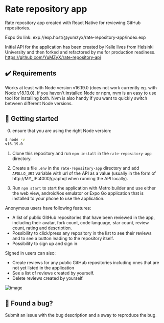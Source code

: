 # Rate repository app
Rate repository app created with React Native for reviewing GitHub repositories.

Expo Go link: exp://exp.host/@yumzyx/rate-repository-app/index.exp 

Initial API for the application has been created by Kalle Ilves from Helsinki University and then forked and refactored by me for production readiness.
https://github.com/YuMZyX/rate-repository-api

## ✔️ Requirements

Works at least with Node version v16.19.0 (does not work currently eg. with Node v18.13.0). If you haven't installed Node or npm, [nvm](https://github.com/nvm-sh/nvm) is an easy to use tool for installing both. Nvm is also handy if you want to quickly switch between different Node versions.

## 🚀 Getting started

0. ensure that you are using the right Node version:

```bash
$ node -v
v16.19.0
```

1. Clone this repository and run `npm install` in the `rate-repository-app` directory.
   
2. Create a file `.env` in the `rate-repository-app` directory and add `APOLLO_URI` variable with url of the API as a value (usually in the form of http://MY_IP:4000/graphql when running the API locally).
   
3. Run `npm start` to start the application with Metro builder and use either the web view, android/ios emulator or Expo Go application that is installed to your phone to use the application.


Anonymous users have following features:
- A list of public GitHub repositories that have been reviewed in the app, including their avatar, fork count, code language, star count, review count, rating and description.
- Possibility to click/press any repository in the list to see their reviews and to see a button leading to the repository itself.
- Possibility to sign up and sign in

Signed in users can also:
- Create reviews for any public GitHub repositories including ones that are not yet listed in the application
- See a list of reviews created by yourself.
- Delete reviews created by yourself.


![image](https://github.com/YuMZyX/osa10/assets/145103073/01092a29-c746-475e-8478-9a5f1e32e754)


## 🐛 Found a bug?

Submit an issue with the bug description and a sway to reproduce the bug.
